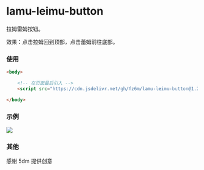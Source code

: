 # lamu-leimu-button

拉姆雷姆按钮。

效果：点击拉姆回到顶部，点击蕾姆前往底部。

### 使用

```html
<body>

    <!-- 在页面最后引入 -->
    <script src="https://cdn.jsdelivr.net/gh/fz6m/lamu-leimu-button@1.2/dist/lamu-leimu.min.js"></script>

</body>
```

### 示例
![](https://cdn.jsdelivr.net/gh/fz6m/Private-picgo@moe/img/20200910183428.png)


### 其他
感谢 5dm 提供创意